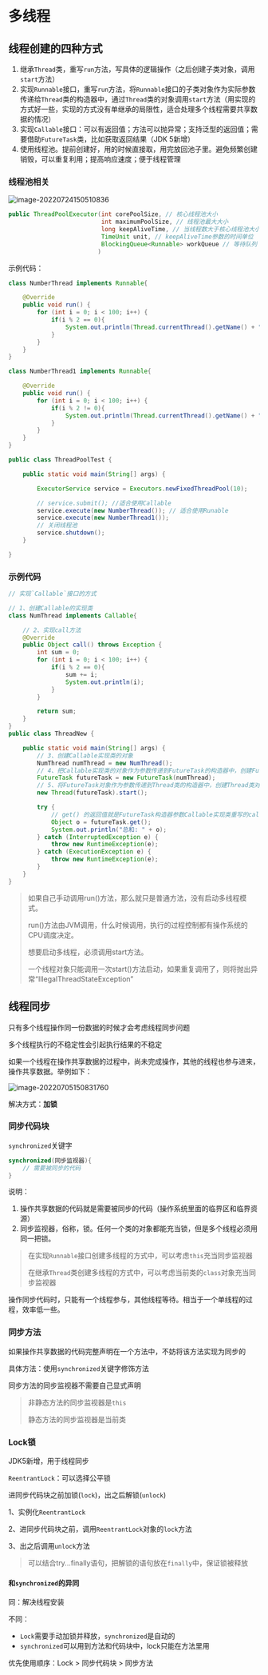 # 多线程

## 线程创建的四种方式

1. 继承`Thread`类，重写`run`方法，写具体的逻辑操作（之后创建子类对象，调用`start`方法）
2. 实现`Runnable`接口，重写`run`方法，将`Runnable`接口的子类对象作为实际参数传递给`Thread`类的构造器中，通过`Thread`类的对象调用`start`方法（用实现的方式好一些，实现的方式没有单继承的局限性，适合处理多个线程需要共享数据的情况）
2. 实现`Callable`接口：可以有返回值；方法可以抛异常；支持泛型的返回值；需要借助`FutureTask`类，比如获取返回结果（JDK 5新增）
2. 使用线程池。提前创建好，用的时候直接取，用完放回池子里。避免频繁创建销毁，可以重复利用；提高响应速度；便于线程管理

### 线程池相关

![image-20220724150510836](images/image-20220724150510836.png)



```java
public ThreadPoolExecutor(int corePoolSize, // 核心线程池大小
                          int maximumPoolSize, // 线程池最大大小
                          long keepAliveTime, // 当线程数大于核心线程池大小时，空闲线程等待新任务的最长时间
                          TimeUnit unit, // keepAliveTime参数的时间单位
                          BlockingQueue<Runnable> workQueue // 等待队列
                         )
```

示例代码：

```java
class NumberThread implements Runnable{

    @Override
    public void run() {
        for (int i = 0; i < 100; i++) {
            if(i % 2 == 0){
                System.out.println(Thread.currentThread().getName() + ": " + i);
            }
        }
    }
}

class NumberThread1 implements Runnable{

    @Override
    public void run() {
        for (int i = 0; i < 100; i++) {
            if(i % 2 != 0){
                System.out.println(Thread.currentThread().getName() + ": " + i);
            }
        }
    }
}

public class ThreadPoolTest {

    public static void main(String[] args) {

        ExecutorService service = Executors.newFixedThreadPool(10);

        // service.submit(); //适合使用Callable
        service.execute(new NumberThread()); // 适合使用Runable
        service.execute(new NumberThread1());
        // 关闭线程池
        service.shutdown();
    }

}
```



### 示例代码

```java
// 实现`Callable`接口的方式

// 1、创建Callable的实现类
class NumThread implements Callable{

    // 2、实现call方法
    @Override
    public Object call() throws Exception {
        int sum = 0;
        for (int i = 0; i < 100; i++) {
            if(i % 2 == 0){
                sum += i;
                System.out.println(i);
            }
        }

        return sum;
    }
}
public class ThreadNew {

    public static void main(String[] args) {
        // 3、创建Callable实现类的对象
        NumThread numThread = new NumThread();
        // 4、把Callable实现类的对象作为参数传递到FutureTask的构造器中，创建FutureTask对象
        FutureTask futureTask = new FutureTask(numThread);
        // 5、将FutureTask对象作为参数传递到Thread类的构造器中，创建Thread类对象，启动start方法
        new Thread(futureTask).start();

        try {
            // get() 的返回值就是FutureTask构造器参数Callable实现类重写的call方法的返回值
            Object o = futureTask.get();
            System.out.println("总和: " + o);
        } catch (InterruptedException e) {
            throw new RuntimeException(e);
        } catch (ExecutionException e) {
            throw new RuntimeException(e);
        }
    }
}
```



> 如果自己手动调用run()方法，那么就只是普通方法，没有启动多线程模式。
>
> run()方法由JVM调用，什么时候调用，执行的过程控制都有操作系统的CPU调度决定。
>
> 想要启动多线程，必须调用start方法。
>
> 一个线程对象只能调用一次start()方法启动，如果重复调用了，则将抛出异常“IllegalThreadStateException”



## 线程同步

只有多个线程操作同一份数据的时候才会考虑线程同步问题

多个线程执行的不稳定性会引起执行结果的不稳定

如果一个线程在操作共享数据的过程中，尚未完成操作，其他的线程也参与进来，操作共享数据。举例如下：

![image-20220705150831760](images/image-20220705150831760.png)



解决方式：**加锁**

### 同步代码块

`synchronized`关键字

```java
synchronized(同步监视器){
    // 需要被同步的代码
}
```

说明：

1. 操作共享数据的代码就是需要被同步的代码（操作系统里面的临界区和临界资源）
2. 同步监视器，俗称，锁。任何一个类的对象都能充当锁，但是多个线程必须用同一把锁。

> 在实现`Runnable`接口创建多线程的方式中，可以考虑`this`充当同步监视器
>
> 在继承`Thread`类创建多线程的方式中，可以考虑当前类的`class`对象充当同步监视器

操作同步代码时，只能有一个线程参与，其他线程等待。相当于一个单线程的过程，效率低一些。

### 同步方法

如果操作共享数据的代码完整声明在一个方法中，不妨将该方法实现为同步的

具体方法：使用`synchronized`关键字修饰方法

同步方法的同步监视器不需要自己显式声明

> 非静态方法的同步监视器是`this`
>
> 静态方法的同步监视器是当前类

### Lock锁

JDK5新增，用于线程同步

`ReentrantLock`：可以选择公平锁

进同步代码块之前加锁(`lock`)，出之后解锁(`unlock`)

1、实例化`ReentrantLock`

2、进同步代码块之前，调用`ReentrantLock`对象的`lock`方法

3、出之后调用`unlock`方法

> 可以结合try...finally语句，把解锁的语句放在`finally`中，保证锁被释放

#### 和`synchronized`的异同

同：解决线程安装

不同：

- `Lock`需要手动加锁并释放，`synchronized`是自动的
- `synchronized`可以用到方法和代码块中，lock只能在方法里用



优先使用顺序：Lock > 同步代码块 > 同步方法

